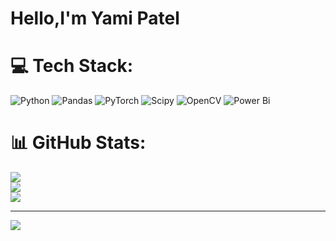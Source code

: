 # Hello,I'm Yami Patel

# 💻 Tech Stack:
![Python](https://img.shields.io/badge/python-3670A0?style=for-the-badge&logo=python&logoColor=ffdd54) ![Pandas](https://img.shields.io/badge/pandas-%23150458.svg?style=for-the-badge&logo=pandas&logoColor=white) ![PyTorch](https://img.shields.io/badge/PyTorch-%23EE4C2C.svg?style=for-the-badge&logo=PyTorch&logoColor=white) ![Scipy](https://img.shields.io/badge/SciPy-%230C55A5.svg?style=for-the-badge&logo=scipy&logoColor=%white) ![OpenCV](https://img.shields.io/badge/opencv-%23white.svg?style=for-the-badge&logo=opencv&logoColor=white) ![Power Bi](https://img.shields.io/badge/power_bi-F2C811?style=for-the-badge&logo=powerbi&logoColor=black)
# 📊 GitHub Stats:
![](https://github-readme-stats.vercel.app/api?username=YamiPatell&theme=dark&hide_border=false&include_all_commits=false&count_private=false)<br/>
![](https://github-readme-streak-stats.herokuapp.com/?user=YamiPatell&theme=dark&hide_border=false)<br/>
![](https://github-readme-stats.vercel.app/api/top-langs/?username=YamiPatell&theme=dark&hide_border=false&include_all_commits=false&count_private=false&layout=compact)

---
[![](https://visitcount.itsvg.in/api?id=YamiPatell&icon=0&color=0)](https://visitcount.itsvg.in)

<!-- Proudly created with GPRM ( https://gprm.itsvg.in ) -->
